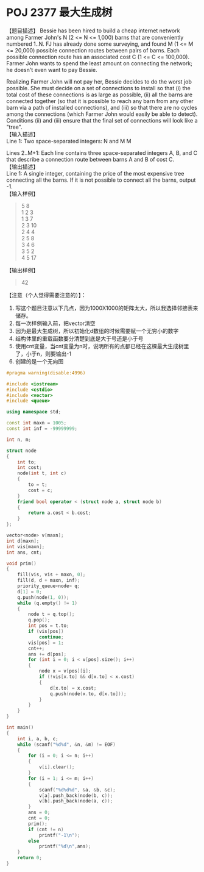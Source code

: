 ﻿# POJ 2377 最大生成树
【题目描述】
Bessie has been hired to build a cheap internet network among Farmer John's N (2 <= N <= 1,000) barns that are conveniently numbered 1..N. FJ has already done some surveying, and found M (1 <= M <= 20,000) possible connection routes between pairs of barns. Each possible connection route has an associated cost C (1 <= C <= 100,000). Farmer John wants to spend the least amount on connecting the network; he doesn't even want to pay Bessie. <br>

Realizing Farmer John will not pay her, Bessie decides to do the worst job possible. She must decide on a set of connections to install so that (i) the total cost of these connections is as large as possible, (ii) all the barns are connected together (so that it is possible to reach any barn from any other barn via a path of installed connections), and (iii) so that there are no cycles among the connections (which Farmer John would easily be able to detect). Conditions (ii) and (iii) ensure that the final set of connections will look like a "tree".<br>
【输入描述】<br>
 Line 1: Two space-separated integers: N and M M<br>

Lines 2..M+1: Each line contains three space-separated integers A, B, and C that describe a connection route between barns A and B of cost C.<br>
【输出描述】<br>
Line 1: A single integer, containing the price of the most expensive tree connecting all the barns. If it is not possible to connect all the barns, output -1.<br>
【输入样例】
>5 8<br>
1 2 3<br>
1 3 7<br>
2 3 10<br>
2 4 4<br>
2 5 8<br>
3 4 6<br>
3 5 2<br>
4 5 17<br>

【输出样例】
>42


【注意（个人觉得需要注意的）】：<br>
1. 写这个题目注意以下几点，因为1000X1000的矩阵太大，所以我选择邻接表来储存。
2. 每一次样例输入前，把vector清空
3. 因为是最大生成树，所以初始化d数组的时候需要赋一个无穷小的数字
4. 结构体里的重载函数要分清楚到底是大于号还是小于号
5. 使用cnt变量，当cnt变量为n时，说明所有的点都已经在这棵最大生成树里了，小于n，则要输出-1
6. 创建的是一个无向图

```cpp
#pragma warning(disable:4996)

#include <iostream>
#include <cstdio>
#include <vector>
#include <queue>

using namespace std;

const int maxn = 1005;
const int inf = -99999999;

int n, m;

struct node
{
	int to;
	int cost;
	node(int t, int c)
	{
		to = t;
		cost = c;
	}
	friend bool operator < (struct node a, struct node b)
	{
		return a.cost < b.cost;
	}
};

vector<node> v[maxn];
int d[maxn];
int vis[maxn];
int ans, cnt;

void prim()
{
	fill(vis, vis + maxn, 0);
	fill(d, d + maxn, inf);
	priority_queue<node> q;
	d[1] = 0;
	q.push(node(1, 0));
	while (q.empty() != 1)
	{
		node t = q.top();
		q.pop();
		int pos = t.to;
		if (vis[pos])
			continue;
		vis[pos] = 1;
		cnt++;
		ans += d[pos];
		for (int i = 0; i < v[pos].size(); i++)
		{
			node x = v[pos][i];
			if (!vis[x.to] && d[x.to] < x.cost)
			{
				d[x.to] = x.cost;
				q.push(node(x.to, d[x.to]));
			}
		}
	}
}

int main()
{
	int i, a, b, c;
	while (scanf("%d%d", &n, &m) != EOF)
	{
		for (i = 0; i <= n; i++)
		{
			v[i].clear();
		}
		for (i = 1; i <= m; i++)
		{
			scanf("%d%d%d", &a, &b, &c);
			v[a].push_back(node(b, c));
			v[b].push_back(node(a, c));
		}
		ans = 0;
		cnt = 0;
		prim();
		if (cnt != n)
			printf("-1\n");
		else
			printf("%d\n",ans);
	}
	return 0;
}
```
